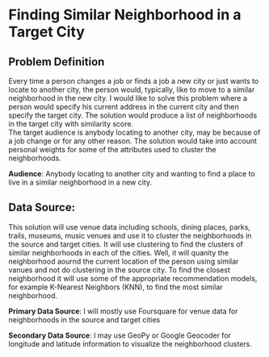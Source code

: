 # Finding Similar Neighborhood in a Target City

## Problem Definition
Every time a person changes a job or finds a job a new city or just wants to locate to another city, the person would, typically, like to move to a similar neighborhood 
in the new city. I would like to solve this problem where a person would specify his current address in the current city and then specify the target city. 
The solution would produce a list of neighborhoods in the target city with similarity score.  
The target audience is anybody locating to another city, may be because of a job change or for any other reason. 
The solution would take into account personal weights for some of the attributes used to cluster the neighborhoods. 

**Audience**: Anybody locating to another city and wanting to find a place to live in a similar neighborhood in a new city.


## Data Source:
This solution will use venue data  including schools, dining places, parks, trails, museums, music venues and use it to cluster the neighborhoods 
in the source and target cities. It will use clustering to find the clusters of similar neighborhoods in each of the cities. Well, it will quanity the 
neighborhood aournd the current location of the person using similar vanues and not do clustering in the source city. To find the closest neighborhood 
it will use some of the appropriate recommendation models, for example K-Nearest Neighbors (KNN), to find the most similar neighborhood. 

**Primary Data Source**: I will mostly use Foursquare for venue data for neighborhoods in the source and target cities

**Secondary Data Source**: I may use GeoPy or Google Geocoder for longitude and latitude information to visualize the neighborhood clusters.
